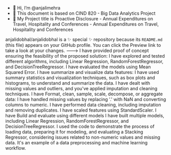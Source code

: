- 👋 Hi, I’m @anjalimehra
- 👀 This document is based on CIND 820 - Big Data Analytics Project 
- 🌱 My Project title is Proactive Disclosure - Annual Expenditures on Travel, Hospitality and
 			Conferences - Annual Expenditures on Travel, Hospitality and Conferences
  
anjalidobhal/anjalidobhal is a ✨ special ✨ repository because its `README.md` (this file) appears on your GitHub profile.
You can click the Preview link to take a look at your changes.
--->
I have provided proof of concept ensuring the feasibility of the proposed solution:
I have explored and tested different algorithms, including Linear Regression, RandomForestRegressor, and DecisionTreeRegressor.
I have evaluated the models using Mean Squared Error.
I have summarize and visualize data features:
I have used summary statistics and visualization techniques, such as box plots and histograms, to understand and summarize the data.
I have dealt with missing values and outliers, and you've applied imputation and cleaning techniques.
I have Format, clean, sample, scale, decompose, or aggregate data:
I have handled missing values by replacing '.' with NaN and converting columns to numeric.
I have performed data cleaning, including imputation and removing duplicates.
I have scaled features using StandardScaler.
I have Build and evaluate using different models
I have built multiple models, including Linear Regression, RandomForestRegressor, and DecisionTreeRegressor.
I used the code to demonstrate the process of loading data, preparing it for modeling, and evaluating a Stacking Regressor, considering issues related to non-numeric values and missing data. It's an example of a data preprocessing and machine learning workflow.
